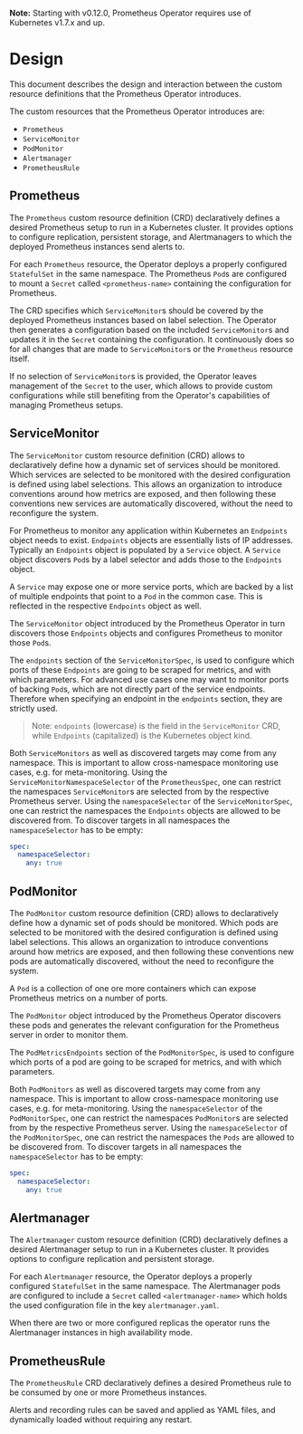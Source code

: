 <br>
<div class="alert alert-info" role="alert">
    <i class="fa fa-exclamation-triangle"></i><b> Note:</b> Starting with v0.12.0, Prometheus Operator requires use of Kubernetes v1.7.x and up.
</div>

# Design

This document describes the design and interaction between the custom resource definitions that the Prometheus Operator introduces.

The custom resources that the Prometheus Operator introduces are:

* `Prometheus`
* `ServiceMonitor`
* `PodMonitor` 
* `Alertmanager`
* `PrometheusRule`

## Prometheus

The `Prometheus` custom resource definition (CRD) declaratively defines a desired Prometheus setup to run in a Kubernetes cluster. It provides options to configure replication, persistent storage, and Alertmanagers to which the deployed Prometheus instances send alerts to.

For each `Prometheus` resource, the Operator deploys a properly configured `StatefulSet` in the same namespace. The Prometheus `Pod`s are configured to mount a `Secret` called `<prometheus-name>` containing the configuration for Prometheus.

The CRD specifies which `ServiceMonitor`s should be covered by the deployed Prometheus instances based on label selection. The Operator then generates a configuration based on the included `ServiceMonitor`s and updates it in the `Secret` containing the configuration. It continuously does so for all changes that are made to `ServiceMonitor`s or the `Prometheus` resource itself.

If no selection of `ServiceMonitor`s is provided, the Operator leaves management of the `Secret` to the user, which allows to provide custom configurations while still benefiting from the Operator's capabilities of managing Prometheus setups.

## ServiceMonitor

The `ServiceMonitor` custom resource definition (CRD) allows to declaratively define how a dynamic set of services should be monitored. Which services are selected to be monitored with the desired configuration is defined using label selections. This allows an organization to introduce conventions around how metrics are exposed, and then following these conventions new services are automatically discovered, without the need to reconfigure the system.

For Prometheus to monitor any application within Kubernetes an `Endpoints` object needs to exist. `Endpoints` objects are essentially lists of IP addresses. Typically an `Endpoints` object is populated by a `Service` object. A `Service` object discovers `Pod`s by a label selector and adds those to the `Endpoints` object.

A `Service` may expose one or more service ports, which are backed by a list of multiple endpoints that point to a `Pod` in the common case. This is reflected in the respective `Endpoints` object as well.

The `ServiceMonitor` object introduced by the Prometheus Operator in turn discovers those `Endpoints` objects and configures Prometheus to monitor those `Pod`s.

The `endpoints` section of the `ServiceMonitorSpec`, is used to configure which ports of these `Endpoints` are going to be scraped for metrics, and with which parameters. For advanced use cases one may want to monitor ports of backing `Pod`s, which are not directly part of the service endpoints. Therefore when specifying an endpoint in the `endpoints` section, they are strictly used.

> Note: `endpoints` (lowercase) is the field in the `ServiceMonitor` CRD, while `Endpoints` (capitalized) is the Kubernetes object kind.

Both `ServiceMonitors` as well as discovered targets may come from any namespace. This is important to allow cross-namespace monitoring use cases, e.g. for meta-monitoring. Using the `ServiceMonitorNamespaceSelector` of the `PrometheusSpec`, one can restrict the namespaces `ServiceMonitor`s are selected from by the respective Prometheus server. Using the `namespaceSelector` of the `ServiceMonitorSpec`, one can restrict the namespaces the `Endpoints` objects are allowed to be discovered from.
To discover targets in all namespaces the `namespaceSelector` has to be empty:
```yaml
spec:
  namespaceSelector:
    any: true
```

## PodMonitor

The `PodMonitor` custom resource definition (CRD) allows to declaratively define how a dynamic set of pods should be monitored.
Which pods are selected to be monitored with the desired configuration is defined using label selections.
This allows an organization to introduce conventions around how metrics are exposed, and then following these conventions new pods are automatically discovered, without the need to reconfigure the system.

A `Pod` is a collection of one ore more containers which can expose Prometheus metrics on a number of ports.

The `PodMonitor` object introduced by the Prometheus Operator discovers these pods and generates the relevant configuration for the Prometheus server in order to monitor them. 

The `PodMetricsEndpoints` section of the `PodMonitorSpec`, is used to configure which ports of a pod are going to be scraped for metrics, and with which parameters.

Both `PodMonitors` as well as discovered targets may come from any namespace. This is important to allow cross-namespace monitoring use cases, e.g. for meta-monitoring. Using the `namespaceSelector` of the `PodMonitorSpec`, one can restrict the namespaces `PodMonitor`s are selected from by the respective Prometheus server.
Using the `namespaceSelector` of the `PodMonitorSpec`, one can restrict the namespaces the `Pods` are allowed to be discovered from.
To discover targets in all namespaces the `namespaceSelector` has to be empty:
```yaml
spec:
  namespaceSelector:
    any: true
```

## Alertmanager

The `Alertmanager` custom resource definition (CRD) declaratively defines a desired Alertmanager setup to run in a Kubernetes cluster. It provides options to configure replication and persistent storage.

For each `Alertmanager` resource, the Operator deploys a properly configured `StatefulSet` in the same namespace. The Alertmanager pods are configured to include a `Secret` called `<alertmanager-name>` which holds the used configuration file in the key `alertmanager.yaml`.

When there are two or more configured replicas the operator runs the Alertmanager instances in high availability mode.

## PrometheusRule

The `PrometheusRule` CRD declaratively defines a desired Prometheus rule to be consumed by one or more Prometheus instances. 

Alerts and recording rules can be saved and applied as YAML files, and dynamically loaded without requiring any restart.
